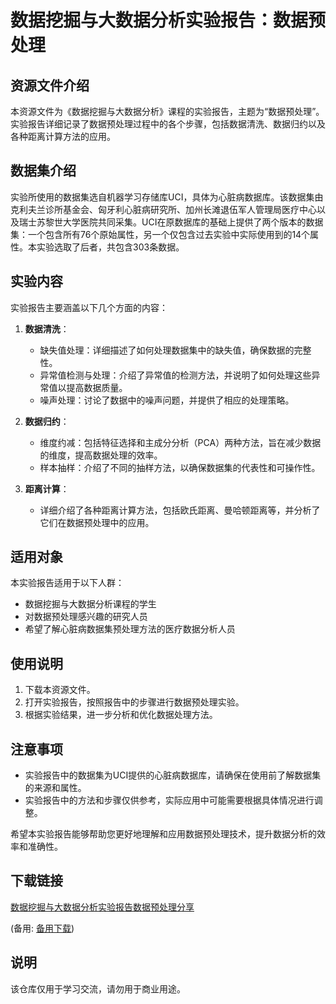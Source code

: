 # 数据挖掘与大数据分析实验报告：数据预处理

## 资源文件介绍

本资源文件为《数据挖掘与大数据分析》课程的实验报告，主题为“数据预处理”。实验报告详细记录了数据预处理过程中的各个步骤，包括数据清洗、数据归约以及各种距离计算方法的应用。

## 数据集介绍

实验所使用的数据集选自机器学习存储库UCI，具体为心脏病数据库。该数据集由克利夫兰诊所基金会、匈牙利心脏病研究所、加州长滩退伍军人管理局医疗中心以及瑞士苏黎世大学医院共同采集。UCI在原数据库的基础上提供了两个版本的数据集：一个包含所有76个原始属性，另一个仅包含过去实验中实际使用到的14个属性。本实验选取了后者，共包含303条数据。

## 实验内容

实验报告主要涵盖以下几个方面的内容：

1. **数据清洗**：
   - 缺失值处理：详细描述了如何处理数据集中的缺失值，确保数据的完整性。
   - 异常值检测与处理：介绍了异常值的检测方法，并说明了如何处理这些异常值以提高数据质量。
   - 噪声处理：讨论了数据中的噪声问题，并提供了相应的处理策略。

2. **数据归约**：
   - 维度约减：包括特征选择和主成分分析（PCA）两种方法，旨在减少数据的维度，提高数据处理的效率。
   - 样本抽样：介绍了不同的抽样方法，以确保数据集的代表性和可操作性。

3. **距离计算**：
   - 详细介绍了各种距离计算方法，包括欧氏距离、曼哈顿距离等，并分析了它们在数据预处理中的应用。

## 适用对象

本实验报告适用于以下人群：
- 数据挖掘与大数据分析课程的学生
- 对数据预处理感兴趣的研究人员
- 希望了解心脏病数据集预处理方法的医疗数据分析人员

## 使用说明

1. 下载本资源文件。
2. 打开实验报告，按照报告中的步骤进行数据预处理实验。
3. 根据实验结果，进一步分析和优化数据处理方法。

## 注意事项

- 实验报告中的数据集为UCI提供的心脏病数据库，请确保在使用前了解数据集的来源和属性。
- 实验报告中的方法和步骤仅供参考，实际应用中可能需要根据具体情况进行调整。

希望本实验报告能够帮助您更好地理解和应用数据预处理技术，提升数据分析的效率和准确性。

## 下载链接
[数据挖掘与大数据分析实验报告数据预处理分享](https://pan.quark.cn/s/244e24d0c023) 

(备用: [备用下载](https://pan.baidu.com/s/1yRLorxoc0NA-ayUkXmEoyQ?pwd=1234))

## 说明

该仓库仅用于学习交流，请勿用于商业用途。
